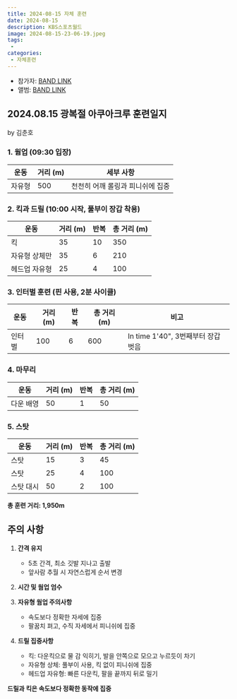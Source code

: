 ```yaml
---
title: 2024-08-15 자체 훈련
date: 2024-08-15
description: KBS스포츠월드
image: 2024-08-15-23-06-19.jpeg
tags:
 - 
categories:
 - 자체훈련
---
```


- 참가자: [BAND LINK](https://band.us/band/93484357/schedule/4%2F93484357%2F452061699%2F19700101)
- 앨범: [BAND LINK](https://band.us/band/93484357/album/81364895)

## 2024.08.15 광복절 아쿠아크루 훈련일지

by 김춘호

### 1. 웜업 (09:30 입장)
| 운동 | 거리 (m) | 세부 사항 |
|------|----------|-----------|
| 자유형 | 500 | 천천히 어깨 롤링과 피니쉬에 집중 |

### 2. 킥과 드릴 (10:00 시작, 풀부이 장갑 착용)
| 운동 | 거리 (m) | 반복 | 총 거리 (m) |
|------|----------|------|-------------|
| 킥 | 35 | 10 | 350 |
| 자유형 상체만 | 35 | 6 | 210 |
| 헤드업 자유형 | 25 | 4 | 100 |

### 3. 인터벌 훈련 (핀 사용, 2분 사이클)
| 운동 | 거리 (m) | 반복 | 총 거리 (m) | 비고 |
|------|----------|------|-------------|------|
| 인터벌 | 100 | 6 | 600 | In time 1'40", 3번째부터 장갑 벗음 |

### 4. 마무리
| 운동 | 거리 (m) | 반복 | 총 거리 (m) |
|------|----------|------|-------------|
| 다운 배영 | 50 | 1 | 50 |

### 5. 스탓
| 운동 | 거리 (m) | 반복 | 총 거리 (m) |
|------|----------|------|-------------|
| 스탓 | 15 | 3 | 45 |
| 스탓 | 25 | 4 | 100 |
| 스탓 대시 | 50 | 2 | 100 |

**총 훈련 거리: 1,950m**

## 주의 사항

1. **간격 유지**
   - 5초 간격, 최소 깃발 지나고 출발
   - 앞사람 추월 시 자연스럽게 순서 변경

2. **시간 및 웜업 엄수**

3. **자유형 웜업 주의사항**
   - 속도보다 정확한 자세에 집중
   - 팔꿈치 펴고, 수직 자세에서 피니쉬에 집중

4. **드릴 집중사항**
   - 킥: 다운킥으로 물 감 익히기, 발을 안쪽으로 모으고 누르듯이 차기
   - 자유형 상체: 풀부이 사용, 킥 없이 피니쉬에 집중
   - 헤드업 자유형: 빠른 다운킥, 팔을 끝까지 뒤로 밀기

**드릴과 킥은 속도보다 정확한 동작에 집중**

